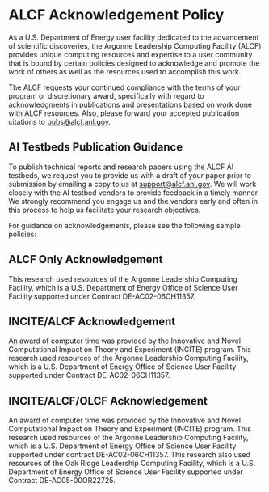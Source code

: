 # ALCF Acknowledgement Policy
As a U.S. Department of Energy user facility dedicated to the advancement of scientific discoveries, the Argonne Leadership Computing Facility (ALCF) provides unique computing resources and expertise to a user community that is bound by certain policies designed to acknowledge and promote the work of others as well as the resources used to accomplish this work.

The ALCF requests your continued compliance with the terms of your program or discretionary award, specifically with regard to acknowledgments in publications and presentations based on work done with ALCF resources. Also, please forward your accepted publication citations to pubs@alcf.anl.gov.

## AI Testbeds Publication Guidance
To publish technical reports and research papers using the ALCF AI testbeds, we request you to provide us with a draft of your paper prior to submission by emailing a copy to us at [support@alcf.anl.gov](mailto:support@alcf.anl.gov). We will work closely with the AI testbed vendors to provide feedback in a timely manner. We strongly recommend you engage us and the vendors early and often in this process to help us facilitate your research objectives.

For guidance on acknowledgements, please see the following sample policies:

## ALCF Only Acknowledgement
This research used resources of the Argonne Leadership Computing Facility, which is a U.S. Department of Energy Office of Science User Facility supported under Contract DE-AC02-06CH11357.

## INCITE/ALCF Acknowledgement
An award of computer time was provided by the Innovative and Novel Computational Impact on Theory and Experiment (INCITE) program. This research used resources of the Argonne Leadership Computing Facility, which is a U.S. Department of Energy Office of Science User Facility supported under Contract DE-AC02-06CH11357.

## INCITE/ALCF/OLCF Acknowledgement
An award of computer time was provided by the Innovative and Novel Computational Impact on Theory and Experiment (INCITE) program. This research used resources of the Argonne Leadership Computing Facility, which is a U.S. Department of Energy Office of Science User Facility supported under contract DE-AC02-06CH11357. This research also used resources of the Oak Ridge Leadership Computing Facility, which is a U.S. Department of Energy Office of Science User Facility supported under Contract DE-AC05-00OR22725.
